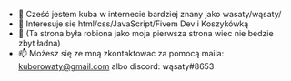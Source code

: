 - 👋 Cześć jestem kuba w internecie bardziej znany jako wasaty/wąsaty/
- 👀 Interesuje sie html/css/JavaScript/Fivem Dev i Koszykówką
- 🌱 (Ta strona była robiona jako moja pierwsza strona wiec nie bedzie zbyt ładna)
- 📫 Możesz się ze mną zkontaktowac za pomocą maila: kuborowaty@gmail.com albo discord: wąsaty#8653
